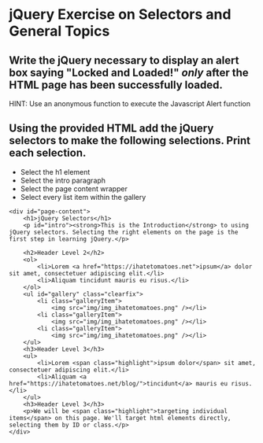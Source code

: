 # jQuery Exercise on Selectors and General Topics

## Write the jQuery necessary to display an alert box saying "Locked and Loaded!" *only* after the HTML page has been successfully loaded.

HINT: Use an anonymous function to execute the Javascript Alert function

## Using the provided HTML add the jQuery selectors to make the following selections. Print each selection.

* Select the h1 element
* Select the intro paragraph
* Select the page content wrapper
* Select every list item within the gallery


```
<div id="page-content">
    <h1>jQuery Selectors</h1>
    <p id="intro"><strong>This is the Introduction</strong> to using jQuery selectors. Selecting the right elements on the page is the first step in learning jQuery.</p>
 
    <h2>Header Level 2</h2>
    <ol>
        <li>Lorem <a href="https://ihatetomatoes.net">ipsum</a> dolor sit amet, consectetuer adipiscing elit.</li>
        <li>Aliquam tincidunt mauris eu risus.</li>
    </ol>
    <ul id="gallery" class="clearfix">
        <li class="galleryItem">
            <img src="img/img_ihatetomatoes.png" /></li>
        <li class="galleryItem">
            <img src="img/img_ihatetomatoes.png" /></li>
        <li class="galleryItem">
            <img src="img/img_ihatetomatoes.png" /></li>
    </ul>
    <h3>Header Level 3</h3>
    <ul>
        <li>Lorem <span class="highlight">ipsum dolor</span> sit amet, consectetuer adipiscing elit.</li>
        <li>Aliquam <a href="https://ihatetomatoes.net/blog/">tincidunt</a> mauris eu risus.</li>
    </ul>
    <h3>Header Level 3</h3>
    <p>We will be <span class="highlight">targeting individual items</span> on this page. We'll target html elements directly, selecting them by ID or class.</p>
</div>
```

